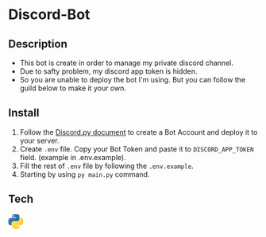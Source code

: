 # Discord-Bot

## Description
- This bot is create in order to manage my private discord channel.
- Due to safty problem, my discord app token is hidden.
- So you are unable to deploy the bot I'm using. But you can follow the guild below to make it your own.

## Install
1. Follow the [Discord.py document](https://discordpy.readthedocs.io/en/latest/discord.html) to create a Bot Account and deploy it to your server.
2. Create `.env` file. Copy your Bot Token and paste it to `DISCORD_APP_TOKEN` field. (example in .env.example).
3. Fill the rest of `.env` file by following the `.env.example`.
4. Starting by using `py main.py` command.

## Tech
<img title="Python" src="https://github.com/YaseiTanuki/Utilities/raw/main/Tech-Icon/python.svg" alt="Python" width="30px" height="30px">
